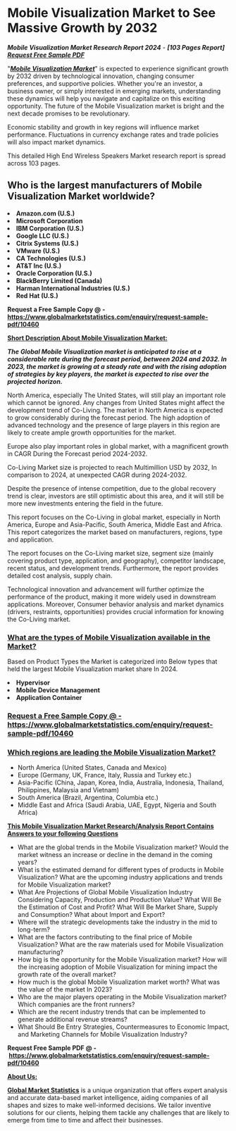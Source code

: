 <h1>Mobile Visualization Market to See Massive Growth by 2032</h1><p><em><strong>Mobile Visualization Market Research Report 2024</strong></em>&nbsp;-&nbsp;<em><strong>[103 Pages Report] </strong></em><em><strong><a href="https://www.globalmarketstatistics.com/enquiry/request-sample-pdf/10460">Request Free Sample PDF</a></strong></em></p><p>"<a style="font-style: italic; font-weight: bold;" href="https://www.globalmarketstatistics.com/market-reports/mobile-visualization-market-10460">Mobile Visualization Market</a>" is expected to experience significant growth by 2032 driven by technological innovation, changing consumer preferences, and supportive policies. Whether you're an investor, a business owner, or simply interested in emerging markets, understanding these dynamics will help you navigate and capitalize on this exciting opportunity. The future of the&nbsp;Mobile Visualization market is bright and the next decade promises to be revolutionary.</p><p>Economic stability and growth in key regions will influence market performance. Fluctuations in currency exchange rates and trade policies will also impact market dynamics.</p><p>This detailed&nbsp;High End Wireless Speakers Market research report is spread across 103 pages.</p><h2><strong>Who is the largest manufacturers of Mobile Visualization Market worldwide?</strong></h2><p><strong><li>Amazon.com (U.S.)<li>Microsoft Corporation<li>IBM Corporation (U.S.)<li>Google LLC (U.S.)<li>Citrix Systems (U.S.)<li>VMware (U.S.)<li>CA Technologies (U.S.)<li>AT&T Inc (U.S.)<li>Oracle Corporation (U.S.)<li>BlackBerry Limited (Canada)<li>Harman International Industries (U.S.)<li>Red Hat (U.S.)</strong></p><p><strong>Request a Free Sample Copy @ - <a href="https://www.globalmarketstatistics.com/enquiry/request-sample-pdf/10460">https://www.globalmarketstatistics.com/enquiry/request-sample-pdf/10460</a></strong></p><p><strong><u>Short Description About Mobile Visualization Market:</u></strong></p><p><strong><em>The Global Mobile Visualization market is anticipated to rise at a considerable rate during the forecast period, between 2024 and 2032. In 2023, the market is growing at a steady rate and with the rising adoption of strategies by key players, the market is expected to rise over the projected horizon.</em></strong></p><p>North America, especially The United States, will still play an important role which cannot be ignored. Any changes from United States might affect the development trend of Co-Living. The market in North America is expected to grow considerably during the forecast period. The high adoption of advanced technology and the presence of large players in this region are likely to create ample growth opportunities for the market.</p><p>Europe also play important roles in global market, with a magnificent growth in CAGR During the Forecast period 2024-2032.</p><p>Co-Living Market size is projected to reach Multimillion USD by 2032, In comparison to 2024, at unexpected CAGR during 2024-2032.</p><p>Despite the presence of intense competition, due to the global recovery trend is clear, investors are still optimistic about this area, and it will still be more new investments entering the field in the future.</p><p>This report focuses on the Co-Living in global market, especially in North America, Europe and Asia-Pacific, South America, Middle East and Africa. This report categorizes the market based on manufacturers, regions, type and application.</p><p>The report focuses on the Co-Living market size, segment size (mainly covering product type, application, and geography), competitor landscape, recent status, and development trends. Furthermore, the report provides detailed cost analysis, supply chain.</p><p>Technological innovation and advancement will further optimize the performance of the product, making it more widely used in downstream applications. Moreover, Consumer behavior analysis and market dynamics (drivers, restraints, opportunities) provides crucial information for knowing the Co-Living market.</p><h3 class="rank-math-question "><span style="text-decoration: underline;">What are the types of Mobile Visualization available in the Market?</span></h3><p>Based on Product Types the Market is categorized into Below types that held the largest Mobile Visualization market share In 2024.</p><p><strong><li>Hypervisor<li>Mobile Device Management<li>Application Container</strong></p><h3 class="rank-math-question "><span style="text-decoration: underline;">Request a Free Sample Copy @ - <a href="https://www.globalmarketstatistics.com/enquiry/request-sample-pdf/10460">https://www.globalmarketstatistics.com/enquiry/request-sample-pdf/10460</a></span></h3><h3 class="rank-math-question "><span style="text-decoration: underline;">Which regions are leading the Mobile Visualization Market?</span></h3><ul><li>North America (United States, Canada and Mexico)</li><li>Europe (Germany, UK, France, Italy, Russia and Turkey etc.)</li><li>Asia-Pacific (China, Japan, Korea, India, Australia, Indonesia, Thailand, Philippines, Malaysia and Vietnam)</li><li>South America (Brazil, Argentina, Columbia etc.)</li><li>Middle East and Africa (Saudi Arabia, UAE, Egypt, Nigeria and South Africa)</li></ul><p><strong><u>This Mobile Visualization Market Research/Analysis Report Contains Answers to your following Questions</u></strong></p><ul><li>What are the global trends in the Mobile Visualization market? Would the market witness an increase or decline in the demand in the coming years?</li><li>What is the estimated demand for different types of products in Mobile Visualization? What are the upcoming industry applications and trends for Mobile Visualization market?</li><li>What Are Projections of Global Mobile Visualization Industry Considering Capacity, Production and Production Value? What Will Be the Estimation of Cost and Profit? What Will Be Market Share, Supply and Consumption? What about Import and Export?</li><li>Where will the strategic developments take the industry in the mid to long-term?</li><li>What are the factors contributing to the final price of Mobile Visualization? What are the raw materials used for Mobile Visualization manufacturing?</li><li>How big is the opportunity for the Mobile Visualization market? How will the increasing adoption of Mobile Visualization for mining impact the growth rate of the overall market?</li><li>How much is the global Mobile Visualization market worth? What was the value of the market In 2023?</li><li>Who are the major players operating in the Mobile Visualization market? Which companies are the front runners?</li><li>Which are the recent industry trends that can be implemented to generate additional revenue streams?</li><li>What Should Be Entry Strategies, Countermeasures to Economic Impact, and Marketing Channels for Mobile Visualization Industry?</li></ul><p><strong>Request Free Sample PDF @ -&nbsp;<a href="https://www.globalmarketstatistics.com/enquiry/request-sample-pdf/10460">https://www.globalmarketstatistics.com/enquiry/request-sample-pdf/10460</a></strong></p><p><strong><u>About Us:</u></strong></p><p><strong><a href="https://www.globalmarketstatistics.com/">Global Market Statistics</a></strong> is a unique organization that offers expert analysis and accurate data-based market intelligence, aiding companies of all shapes and sizes to make well-informed decisions. We tailor inventive solutions for our clients, helping them tackle any challenges that are likely to emerge from time to time and affect their businesses.</p>
